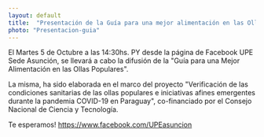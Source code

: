 ```yaml
---
layout: default
title:  "Presentación de la Guía para una mejor alimentación en las Ollas Populares"
photo: "Presentacion-guia"
---
```


El Martes 5 de Octubre a las 14:30hs. PY desde la página de Facebook UPE Sede Asunción, se llevará a cabo la difusión de la "Guía para una Mejor Alimentación en las Ollas Populares".

La misma, ha sido elaborada en el marco del proyecto "Verificación de las condiciones sanitarias de las ollas populares e iniciativas afines emergentes durante la pandemia COVID-19 en Paraguay", co-financiado por el Consejo Nacional de Ciencia y Tecnología.

Te esperamos! https://www.facebook.com/UPEasuncion 
